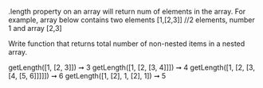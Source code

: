 .length property on an array will return num of elements in the array. For example, array below contains two elements
[1,[2,3]]
//2 elements, number 1 and array [2,3]

Write function that returns total number of non-nested items in a nested array. 

getLength([1, [2, 3]]) ➞ 3
getLength([1, [2, [3, 4]]]) ➞ 4
getLength([1, [2, [3, [4, [5, 6]]]]]) ➞ 6
getLength([1, [2], 1, [2], 1]) ➞ 5